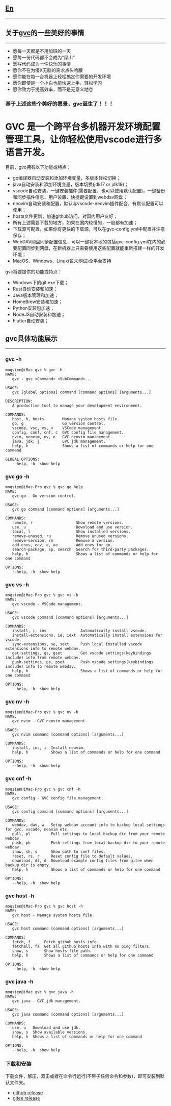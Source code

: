 ## [En](https://github.com/moqsien/gvc)
---------

## 关于[gvc](https://github.com/moqsien/gvc)的一些美好的事情
---------
- 愿每一天都是不用加班的一天
- 愿每一份代码都不会成为“屎山”
- 愿写代码成为一件快乐的事情
- 愿你不在为傻X无脑的需求点头哈腰
- 愿你能在每一台机器上轻松搞定你需要的开发环境
- 愿你即使是一个小白也能快速上手，轻松学习
- 愿你致力于提高效率，而不是无意义地卷
### 基于上述这些个美好的愿景，gvc诞生了！！！
# GVC 是一个跨平台多机器开发环境配置管理工具，让你轻松使用vscode进行多语言开发。
目前，gvc拥有以下功能或特点：
- go编译器自动安装和添加环境变量，多版本轻松切换；
- java自动安装和添加环境变量，版本切换(jdk17 or jdk19)；
- vscode自动安装，一键安装插件(需要配置，也可以使用默认配置)，一键备份和同步插件信息、用户设置、快捷键设置到webdav网盘；
- neovim自动安装和配置，默认与vscode-neovim插件配合，有默认配置可以使用；
- hosts文件更新，加速github访问，对国内用户友好；
- 所有上述需要下载的地方，如果在国内较慢的，一般都有加速；
- 下载源可配置，如果你有更快的下载源，可以在gvc-config.yml中配置并注意保存；
- WebDAV网盘同步配置信息，可以一键将本地的包括gvc-config.yml在内的必要配置同步到网盘，在新机器上只需要使用这些配置就能重新搭建一样的开发环境；
- MacOS、Windows、Linux(暂未测试)全平台支持

gvc将要提供的功能或特点：
- Windows下的git.exe下载；
- Rust自动安装和加速；
- Java版本管理和加速；
- HomeBrew安装和加速；
- Python安装包加速；
- NodeJS自动安装和加速；
- Flutter自动安装；

## gvc具体功能展示
---------
### gvc -h
```shell
moqsien@iMac gvc % gvc -h  
NAME:
   gvc - gvc <Command> <SubCommand>...

USAGE:
   gvc [global options] command [command options] [arguments...]

DESCRIPTION:
   A productive tool to manage your development environment.

COMMANDS:
   host, h, hosts        Manage system hosts file.
   go, g                 Go version control.
   vscode, vsc, vs, v    VSCode management.
   config, conf, cnf, c  GVC config file management.
   nvim, neovim, nv, n   GVC neovim management.
   java, jdk, j          GVC jdk management.
   help, h               Shows a list of commands or help for one command

GLOBAL OPTIONS:
   --help, -h  show help
```
### gvc go -h
```shell
moqsien@iMac-Pro gvc % gvc go help
NAME:
   gvc go - Go version control.

USAGE:
   gvc go command [command options] [arguments...]

COMMANDS:
   remote, r                   Show remote versions.
   use, u                      Download and use version.
   local, l                    Show installed versions.
   remove-unused, ru           Remove unused versions.
   remove-version, rm          Remove a version.
   add-envs, env, e, ae        Add envs for go.
   search-package, sp, search  Search for third-party packages.
   help, h                     Shows a list of commands or help for one command

OPTIONS:
   --help, -h  show help
```

### gvc vs -h
```shell
moqsien@iMac-Pro gvc % gvc vs -h
NAME:
   gvc vscode - VSCode management.

USAGE:
   gvc vscode command [command options] [arguments...]

COMMANDS:
   install, i, ins               Automatically install vscode.
   install-extensions, ie, iext  Automatically install extensions for vscode.
   sync-extensions, se, sext     Push local installed vscode extensions info to remote webdav.
   get-settings, gs, gset        Get vscode settings(keybindings include) info from remote webdav.
   push-settings, ps, pset       Push vscode settings(keybindings include) info to remote webdav.
   help, h                       Shows a list of commands or help for one command

OPTIONS:
   --help, -h  show help
```

### gvc nv -h
```shell
moqsien@iMac-Pro gvc % gvc nv -h
NAME:
   gvc nvim - GVC neovim management.

USAGE:
   gvc nvim command [command options] [arguments...]

COMMANDS:
   install, ins, i  Install neovim.
   help, h          Shows a list of commands or help for one command

OPTIONS:
   --help, -h  show help
```

### gvc cnf -h
```shell
moqsien@iMac-Pro gvc % gvc cnf -h
NAME:
   gvc config - GVC config file management.

USAGE:
   gvc config command [command options] [arguments...]

COMMANDS:
   webdav, dav, w   Setup webdav account info to backup local settings for gvc, vscode, neovim etc.
   pull, pl         Pull settings to local backup dir from your remote webdav.
   push, ph         Push settings from local backup dir to your remote webdav.
   show, sh, s      Show path to conf files.
   reset, rs, r     Reset config file to default values.
   download, dl, d  Download example config files from gitee when backup dir is empty.
   help, h          Shows a list of commands or help for one command

OPTIONS:
   --help, -h  show help
```

### gvc host -h
```shell
moqsien@iMac-Pro gvc % gvc host -h
NAME:
   gvc host - Manage system hosts file.

USAGE:
   gvc host command [command options] [arguments...]

COMMANDS:
   fetch, f      Fetch github hosts info.
   fetchall, fa  Get all github hosts info with no ping filters.
   show, s       Show hosts file path.
   help, h       Shows a list of commands or help for one command

OPTIONS:
   --help, -h  show help
```

### gvc java -h
```shell
moqsien@iMac gvc % gvc java -h
NAME:
   gvc java - GVC jdk management.

USAGE:
   gvc java command [command options] [arguments...]

COMMANDS:
   use, u   Download and use jdk.
   show, s  Show available versions.
   help, h  Shows a list of commands or help for one command

OPTIONS:
   --help, -h  show help
```

### 下载和安装
下载文件，解压，双击或者在命令行运行(不带子任何命令和参数)，即可安装到默认文件夹。
- [github release](https://github.com/moqsien/gvc/releases)
- [gitee release](https://gitee.com/moqsien/gvc/releases/tag/v2)
